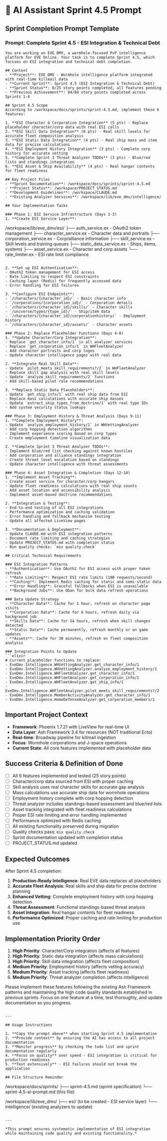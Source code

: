 # 🤖 AI Assistant Sprint 4.5 Prompt

## Sprint Completion Prompt Template

### Prompt: Complete Sprint 4.5 - ESI Integration & Technical Debt

```
You are working on EVE DMV, a wormhole-focused PvP intelligence platform for EVE Online. Your task is to complete Sprint 4.5, which focuses on ESI integration and technical debt completion.

## Context
- **Project**: EVE DMV - Wormhole intelligence platform integrated with real-time killmail data
- **Current Sprint**: Sprint 4.5 (ESI Integration & Technical Debt)
- **Sprint Status**: 0/25 story points completed, all features pending
- **Previous Achievement**: 84/84 story points completed across Sprints 1-4

## Sprint 4.5 Scope
According to /workspace/docs/sprints/sprint-4.5.md, implement these 6 features:

1. **ESI Character & Corporation Integration** (5 pts) - Replace placeholder character/corp data with real ESI calls
2. **ESI Skill Data Integration** (6 pts) - Real skill levels for accurate fleet composition analysis
3. **ESI Static Data Integration** (4 pts) - Real ship mass and item data for precise calculations
4. **ESI Employment History Integration** (3 pts) - Complete corp history for accurate vetting
5. **Complete Sprint 3 Threat Analyzer TODOs** (3 pts) - Blue/red lists and standings integration
6. **ESI Asset & Ship Availability** (4 pts) - Real hangar contents for fleet readiness

## Key Project Files
- **Sprint Documentation**: /workspace/docs/sprints/sprint-4.5.md
- **Project Status**: /workspace/PROJECT_STATUS.md
- **Development Guidelines**: /workspace/CLAUDE.md
- **Existing Analyzer Services**: /workspace/lib/eve_dmv/intelligence/

## Your Implementation Tasks

### Phase 1: ESI Service Infrastructure (Days 1-3)
1. **Create ESI Service Layer**:
   ```
   /workspace/lib/eve_dmv/esi/
   ├── auth_service.ex - OAuth2 token management
   ├── character_service.ex - Character data and portraits
   ├── corporation_service.ex - Corp/alliance information
   ├── skill_service.ex - Skill levels and training queues
   ├── static_data_service.ex - Ships, items, systems
   ├── asset_service.ex - Character and corp assets
   └── rate_limiter.ex - ESI rate limit compliance
   ```

2. **Set up ESI Authentication**:
   - OAuth2 token management for ESI access
   - Rate limiting to respect ESI constraints
   - Caching layer (Redis) for frequently accessed data
   - Error handling for ESI failures

3. **Configure ESI Endpoints**:
   - `/characters/{character_id}/` - Basic character info
   - `/corporations/{corporation_id}/` - Corporation details
   - `/characters/{character_id}/skills/` - Character skills
   - `/universe/types/{type_id}/` - Ship/item data
   - `/characters/{character_id}/corporationhistory/` - Employment history
   - `/characters/{character_id}/assets/` - Character assets

### Phase 2: Replace Placeholder Functions (Days 4-8)
1. **Update Character/Corp Integration**:
   - Replace `get_character_info/1` in all analyzer services
   - Replace `get_corporation_info/1` in WHFleetAnalyzer
   - Add character portraits and corp logos
   - Update character intelligence pages with real data

2. **Integrate Real Skill Data**:
   - Update `pilot_meets_skill_requirements?/2` in WHFleetAnalyzer
   - Replace skill gap analysis with real skill levels
   - Update `analyze_skill_requirements/2` functions
   - Add skill-based pilot role recommendations

3. **Replace Static Data Placeholders**:
   - Update `get_ship_info/1` with real ship data from ESI
   - Replace mass calculations with accurate ship masses
   - Update `extract_ship_types_from_doctrine/1` with real type IDs
   - Add system security status lookups

### Phase 3: Employment History & Threat Analysis (Days 9-11)
1. **Complete Employment History**:
   - Update `analyze_employment_history/1` in WHVettingAnalyzer
   - Add corp hopping detection algorithms
   - Implement experience scoring based on corp types
   - Create employment timeline visualization data

2. **Complete Sprint 3 Threat Analyzer TODOs**:
   - Implement blue/red list checking against known hostiles
   - Add corporation and alliance standings integration
   - Create threat level escalation based on standings
   - Update character intelligence with threat assessments

### Phase 4: Asset Integration & Completion (Days 12-14)
1. **Implement Asset Tracking**:
   - Create asset service for character/corp hangars
   - Update fleet readiness calculations with real ship counts
   - Add asset location and accessibility analysis
   - Implement asset-based doctrine recommendations

2. **Integration & Testing**:
   - End-to-end testing of all ESI integrations
   - Performance optimization and caching validation
   - Error handling and fallback mechanism testing
   - Update all affected LiveView pages

3. **Documentation & Deployment**:
   - Update CLAUDE.md with ESI integration patterns
   - Document rate limiting and caching strategies
   - Update PROJECT_STATUS.md with completion status
   - Run quality checks: `mix quality.check`

## Critical Technical Requirements

### ESI Integration Patterns
- **Authentication**: Use OAuth2 for ESI access with proper token refresh
- **Rate Limiting**: Respect ESI rate limits (100 requests/second)
- **Caching**: Implement Redis caching for static and semi-static data
- **Error Handling**: Graceful fallbacks when ESI is unavailable
- **Background Jobs**: Use Oban for bulk data refresh operations

### Data Update Strategy
- **Character Data**: Cache for 1 hour, refresh on character page visits
- **Corporation Data**: Cache for 6 hours, refresh daily via background job
- **Skills Data**: Cache for 24 hours, refresh when skill changes detected
- **Static Data**: Cache permanently, refresh monthly or on game updates
- **Assets**: Cache for 30 minutes, refresh on fleet composition analysis

### Integration Points to Update
```elixir
# Current placeholder functions to replace:
- EveDmv.Intelligence.WHVettingAnalyzer.get_character_info/1
- EveDmv.Intelligence.WHVettingAnalyzer.analyze_employment_history/1
- EveDmv.Intelligence.WHFleetAnalyzer.get_character_info/1
- EveDmv.Intelligence.WHFleetAnalyzer.get_corporation_info/1
- EveDmv.Intelligence.WHFleetAnalyzer.get_ship_info/1
- EveDmv.Intelligence.WHFleetAnalyzer.pilot_meets_skill_requirements?/2
- EveDmv.Intelligence.MemberActivityAnalyzer.get_character_info/1
- EveDmv.Intelligence.HomeDefenseAnalyzer.get_corporation_members/1
```

## Important Project Context
- **Framework**: Phoenix 1.7.21 with LiveView for real-time UI
- **Data Layer**: Ash Framework 3.4 for resources (NOT traditional Ecto)
- **Real-time**: Broadway pipeline for killmail ingestion
- **Focus**: Wormhole corporations and J-space operations
- **Current State**: All core features implemented with placeholder data

## Success Criteria & Definition of Done
- [ ] All 6 features implemented and tested (25 story points)
- [ ] Character/corp data sourced from ESI with proper caching
- [ ] Skill analysis uses real character skills for accurate gap analysis
- [ ] Mass calculations use accurate ship data for wormhole operations
- [ ] Employment history complete with corp hopping detection
- [ ] Threat analyzer includes standings-based assessment and blue/red lists
- [ ] Asset tracking integrated with fleet readiness calculations
- [ ] Proper ESI rate limiting and error handling implemented
- [ ] Performance optimized with Redis caching
- [ ] All existing functionality preserved during migration
- [ ] Quality checks pass: `mix quality.check`
- [ ] Sprint documentation updated with completion status
- [ ] PROJECT_STATUS.md updated

## Expected Outcomes
After Sprint 4.5 completion:
1. **Production-Ready Intelligence**: Real EVE data replaces all placeholders
2. **Accurate Fleet Analysis**: Real skills and ship data for precise doctrine planning
3. **Enhanced Vetting**: Complete employment history with corp hopping detection
4. **Threat Assessment**: Functional standings-based threat analysis
5. **Asset Integration**: Real hangar contents for fleet readiness
6. **Performance Optimized**: Proper caching and rate limiting for production use

## Implementation Priority Order
1. **High Priority**: Character/Corp integration (affects all features)
2. **High Priority**: Static data integration (affects mass calculations)
3. **High Priority**: Skill data integration (affects fleet composition)
4. **Medium Priority**: Employment history (affects vetting accuracy)
5. **Medium Priority**: Asset tracking (affects fleet readiness)
6. **Medium Priority**: Threat analyzer completion (affects intelligence)

Please implement these features following the existing Ash Framework patterns and maintaining the high code quality standards established in previous sprints. Focus on one feature at a time, test thoroughly, and update documentation as you progress.
```

---

## Usage Instructions

1. **Copy the prompt above** when starting Sprint 4.5 implementation
2. **Provide context** by ensuring the AI has access to all project documentation
3. **Monitor progress** by checking the todo list and sprint documentation regularly
4. **Focus on quality** over speed - ESI integration is critical for production readiness
5. **Test extensively** - ESI failures should not break the application

## File Structure Reminder
```
/workspace/docs/sprints/
├── sprint-4.5.md (sprint specification)
└── sprint-4.5-ai-prompt.md (this file)

/workspace/lib/eve_dmv/
├── esi/ (to be created - ESI service layer)
└── intelligence/ (existing analyzers to update)
```

---

*This prompt ensures systematic implementation of ESI integration while maintaining code quality and existing functionality.*